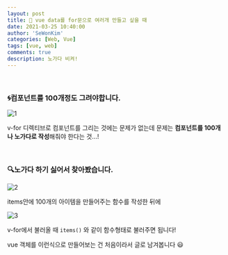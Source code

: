 ```yaml
---
layout: post
title: 🍼 vue data를 for문으로 여러개 만들고 싶을 때
date: 2021-03-25 10:40:00
author: 'SeWonKim'
categories: [Web, Vue]
tags: [vue, web]
comments: true
description: 노가다 비켜!
---
```


&nbsp;
&nbsp;

### 🌀컴포넌트를 100개정도 그려야합니다.

![1](https://user-images.githubusercontent.com/30452963/112406046-c4990a80-8d56-11eb-8fbe-ad37535a20be.png)

v-for 디렉티브로 컴포넌트를 그리는 것에는 문제가 없는데 문제는 **컴포넌트를 100개나 노가다로 작성**해줘야 한다는 것...!

&nbsp;
&nbsp;

### 🔍노가다 하기 싫어서 찾아봤습니다.

![2](https://user-images.githubusercontent.com/30452963/112406476-97009100-8d57-11eb-9e77-01a35c580e7b.png)

items안에 100개의 아이템을 만들어주는 함수를 작성한 뒤에

![3](https://user-images.githubusercontent.com/30452963/112406710-00809f80-8d58-11eb-9984-ec38a22bcf64.png)

v-for에서 불러올 때 `items()` 와 같이 함수형태로 불러주면 됩니다!


vue 객체를 이런식으로 만들어보는 건 처음이라서 글로 남겨봅니다 😃

&nbsp;
&nbsp;

